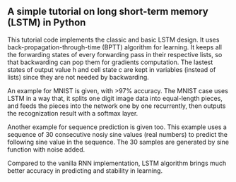 ## A simple tutorial on long short-term memory (LSTM) in Python

This tutorial code implements the classic and basic LSTM design. It uses back-propagation-through-time (BPTT) algorithm for learning. It keeps all the forwarding states of every forwarding pass in their respective lists, so that backwarding can pop them for gradients computation. The lastest states of output value h and cell state c are kept in variables (instead of lists) since they are not needed by backwarding. 

An example for MNIST is given, with >97% accuracy. The MNIST case uses LSTM in a way that, it splits one digit image data into equal-length pieces, and feeds the pieces into the network one by one recurrently, then outputs the recognization result with a softmax layer. 

Another example for sequence prediction is given too. This example uses a sequence of 30 consecutive nosiy sine values (real numbers) to predict the following sine value in the sequence. The 30 samples are generated by sine function with noise added.

Compared to the vanilla RNN implementation, LSTM algorithm brings much better accuracy in predicting and stability in learning.
